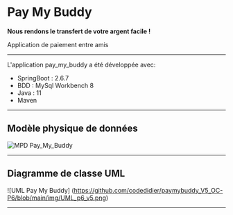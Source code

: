 # Pay My Buddy 
__Nous rendons le transfert de votre argent facile !__  
  
Application de paiement entre amis  

-----------------------------------------------------------------------  

L'application pay_my_buddy a été développée avec:  
* SpringBoot : 2.6.7
* BDD : MySql Workbench 8
* Java : 11
* Maven
  
-----------------------------------------------------------------------------  
    
## Modèle physique de données  
  
![MPD Pay_My_Buddy](https://github.com/codedidier/paymybuddy_V5_OC-P6/blob/main/img/MPD-pay_my_buddy-v5.png) 
  
--------------------------------------------------------------------------------  
  
## Diagramme de classe UML  
  
![UML Pay My Buddy] (https://github.com/codedidier/paymybuddy_V5_OC-P6/blob/main/img/UML_p6_v5.png)  
  
--------------------------------------------------------------------  
